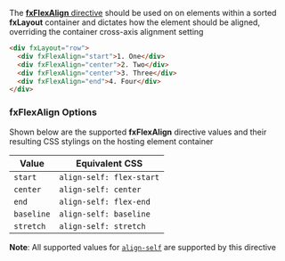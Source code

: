 The [**fxFlexAlign** directive][Align] should be used on on elements within a sorted **fxLayout** container and 
dictates how the element should be aligned, overriding the container cross-axis alignment setting

```html
<div fxLayout="row">
  <div fxFlexAlign="start">1. One</div>
  <div fxFlexAlign="center">2. Two</div>
  <div fxFlexAlign="center">3. Three</div>
  <div fxFlexAlign="end">4. Four</div>
</div>
```


### fxFlexAlign Options

Shown below are the supported **fxFlexAlign** directive values and their resulting CSS stylings on the hosting element 
container

| Value | Equivalent CSS | 
| ----- | -------------- |
|  `start`    | `align-self: flex-start` |
|  `center`   | `align-self: center`     |
|  `end`      | `align-self: flex-end`   |
|  `baseline` | `align-self: baseline`   |
|  `stretch`  | `align-self: stretch`    |

**Note**: All supported values for [`align-self`](https://developer.mozilla.org/en-US/docs/Web/CSS/align-self) are
supported by this directive


[Align]: https://github.com/angular/flex-layout/blob/master/src/lib/flexbox/api/flex-align.ts#L38